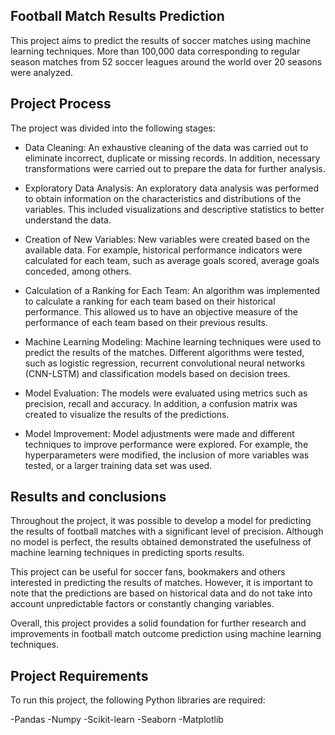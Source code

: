 ## Football Match Results Prediction
This project aims to predict the results of soccer matches using machine learning techniques. More than 100,000 data corresponding to regular season matches from 52 soccer leagues around the world over 20 seasons were analyzed.

## Project Process
The project was divided into the following stages:

- Data Cleaning: An exhaustive cleaning of the data was carried out to eliminate incorrect, duplicate or missing records. In addition, necessary transformations were carried out to prepare the data for further analysis.

- Exploratory Data Analysis: An exploratory data analysis was performed to obtain information on the characteristics and distributions of the variables. This included visualizations and descriptive statistics to better understand the data.

- Creation of New Variables: New variables were created based on the available data. For example, historical performance indicators were calculated for each team, such as average goals scored, average goals conceded, among others.

- Calculation of a Ranking for Each Team: An algorithm was implemented to calculate a ranking for each team based on their historical performance. This allowed us to have an objective measure of the performance of each team based on their previous results.

- Machine Learning Modeling: Machine learning techniques were used to predict the results of the matches. Different algorithms were tested, such as logistic regression, recurrent convolutional neural networks (CNN-LSTM) and classification models based on decision trees.

- Model Evaluation: The models were evaluated using metrics such as precision, recall and accuracy. In addition, a confusion matrix was created to visualize the results of the predictions.

- Model Improvement: Model adjustments were made and different techniques to improve performance were explored. For example, the hyperparameters were modified, the inclusion of more variables was tested, or a larger training data set was used.

## Results and conclusions
Throughout the project, it was possible to develop a model for predicting the results of football matches with a significant level of precision. Although no model is perfect, the results obtained demonstrated the usefulness of machine learning techniques in predicting sports results.

This project can be useful for soccer fans, bookmakers and others interested in predicting the results of matches. However, it is important to note that the predictions are based on historical data and do not take into account unpredictable factors or constantly changing variables.

Overall, this project provides a solid foundation for further research and improvements in football match outcome prediction using machine learning techniques.

## Project Requirements
To run this project, the following Python libraries are required:

-Pandas
-Numpy
-Scikit-learn
-Seaborn
-Matplotlib
